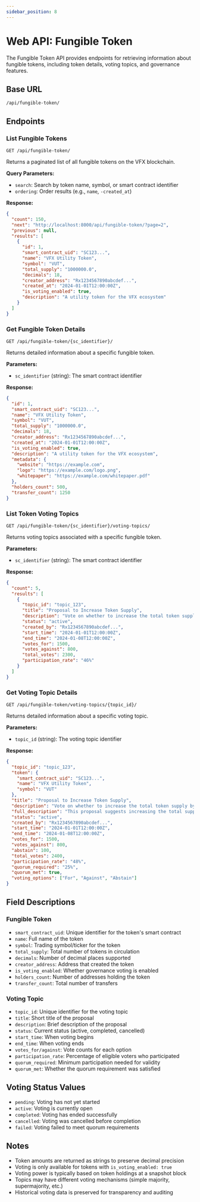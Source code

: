 ```yaml
---
sidebar_position: 8
---
```


# Web API: Fungible Token

The Fungible Token API provides endpoints for retrieving information about fungible tokens, including token details, voting topics, and governance features.

## Base URL
```
/api/fungible-token/
```

## Endpoints

### List Fungible Tokens
```http
GET /api/fungible-token/
```

Returns a paginated list of all fungible tokens on the VFX blockchain.

**Query Parameters:**
- `search`: Search by token name, symbol, or smart contract identifier
- `ordering`: Order results (e.g., `name`, `-created_at`)

**Response:**
```json
{
  "count": 150,
  "next": "http://localhost:8000/api/fungible-token/?page=2",
  "previous": null,
  "results": [
    {
      "id": 1,
      "smart_contract_uid": "SC123...",
      "name": "VFX Utility Token",
      "symbol": "VUT",
      "total_supply": "1000000.0",
      "decimals": 18,
      "creator_address": "Rx1234567890abcdef...",
      "created_at": "2024-01-01T12:00:00Z",
      "is_voting_enabled": true,
      "description": "A utility token for the VFX ecosystem"
    }
  ]
}
```

### Get Fungible Token Details
```http
GET /api/fungible-token/{sc_identifier}/
```

Returns detailed information about a specific fungible token.

**Parameters:**
- `sc_identifier` (string): The smart contract identifier

**Response:**
```json
{
  "id": 1,
  "smart_contract_uid": "SC123...",
  "name": "VFX Utility Token",
  "symbol": "VUT",
  "total_supply": "1000000.0",
  "decimals": 18,
  "creator_address": "Rx1234567890abcdef...",
  "created_at": "2024-01-01T12:00:00Z",
  "is_voting_enabled": true,
  "description": "A utility token for the VFX ecosystem",
  "metadata": {
    "website": "https://example.com",
    "logo": "https://example.com/logo.png",
    "whitepaper": "https://example.com/whitepaper.pdf"
  },
  "holders_count": 500,
  "transfer_count": 1250
}
```

### List Token Voting Topics
```http
GET /api/fungible-token/{sc_identifier}/voting-topics/
```

Returns voting topics associated with a specific fungible token.

**Parameters:**
- `sc_identifier` (string): The smart contract identifier

**Response:**
```json
{
  "count": 5,
  "results": [
    {
      "topic_id": "topic_123",
      "title": "Proposal to Increase Token Supply",
      "description": "Vote on whether to increase the total token supply by 20%",
      "status": "active",
      "created_by": "Rx1234567890abcdef...",
      "start_time": "2024-01-01T12:00:00Z",
      "end_time": "2024-01-08T12:00:00Z",
      "votes_for": 1500,
      "votes_against": 800,
      "total_votes": 2300,
      "participation_rate": "46%"
    }
  ]
}
```

### Get Voting Topic Details
```http
GET /api/fungible-token/voting-topics/{topic_id}/
```

Returns detailed information about a specific voting topic.

**Parameters:**
- `topic_id` (string): The voting topic identifier

**Response:**
```json
{
  "topic_id": "topic_123",
  "token": {
    "smart_contract_uid": "SC123...",
    "name": "VFX Utility Token",
    "symbol": "VUT"
  },
  "title": "Proposal to Increase Token Supply",
  "description": "Vote on whether to increase the total token supply by 20%",
  "full_description": "This proposal suggests increasing the total supply...",
  "status": "active",
  "created_by": "Rx1234567890abcdef...",
  "start_time": "2024-01-01T12:00:00Z",
  "end_time": "2024-01-08T12:00:00Z",
  "votes_for": 1500,
  "votes_against": 800,
  "abstain": 100,
  "total_votes": 2400,
  "participation_rate": "48%",
  "quorum_required": "25%",
  "quorum_met": true,
  "voting_options": ["For", "Against", "Abstain"]
}
```

## Field Descriptions

### Fungible Token
- `smart_contract_uid`: Unique identifier for the token's smart contract
- `name`: Full name of the token
- `symbol`: Trading symbol/ticker for the token
- `total_supply`: Total number of tokens in circulation
- `decimals`: Number of decimal places supported
- `creator_address`: Address that created the token
- `is_voting_enabled`: Whether governance voting is enabled
- `holders_count`: Number of addresses holding the token
- `transfer_count`: Total number of transfers

### Voting Topic
- `topic_id`: Unique identifier for the voting topic
- `title`: Short title of the proposal
- `description`: Brief description of the proposal
- `status`: Current status (active, completed, cancelled)
- `start_time`: When voting begins
- `end_time`: When voting ends
- `votes_for/against`: Vote counts for each option
- `participation_rate`: Percentage of eligible voters who participated
- `quorum_required`: Minimum participation needed for validity
- `quorum_met`: Whether the quorum requirement was satisfied

## Voting Status Values

- `pending`: Voting has not yet started
- `active`: Voting is currently open
- `completed`: Voting has ended successfully
- `cancelled`: Voting was cancelled before completion
- `failed`: Voting failed to meet quorum requirements

## Notes

- Token amounts are returned as strings to preserve decimal precision
- Voting is only available for tokens with `is_voting_enabled: true`
- Voting power is typically based on token holdings at a snapshot block
- Topics may have different voting mechanisms (simple majority, supermajority, etc.)
- Historical voting data is preserved for transparency and auditing